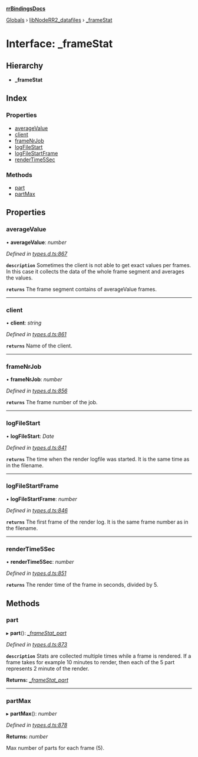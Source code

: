 **[rrBindingsDocs](../README.md)**

[Globals](../README.md) › [libNodeRR2_datafiles](../modules/libnoderr2_datafiles.md) › [_frameStat](libnoderr2_datafiles._framestat.md)

# Interface: _frameStat

## Hierarchy

* **_frameStat**

## Index

### Properties

* [averageValue](libnoderr2_datafiles._framestat.md#averagevalue)
* [client](libnoderr2_datafiles._framestat.md#client)
* [frameNrJob](libnoderr2_datafiles._framestat.md#framenrjob)
* [logFileStart](libnoderr2_datafiles._framestat.md#logfilestart)
* [logFileStartFrame](libnoderr2_datafiles._framestat.md#logfilestartframe)
* [renderTime5Sec](libnoderr2_datafiles._framestat.md#rendertime5sec)

### Methods

* [part](libnoderr2_datafiles._framestat.md#part)
* [partMax](libnoderr2_datafiles._framestat.md#partmax)

## Properties

###  averageValue

• **averageValue**: *number*

*Defined in [types.d.ts:867](https://github.com/Novalis15/RoyalRender-OpenExtensions/blob/5ba4523/rrNodeJS_rrBindings/nodeJS/lx64/v6/types.d.ts#L867)*

**`description`** Sometimes the client is not able to get exact values per frames. In this case it collects the data of the whole frame segment and averages the values.

**`returns`** The frame segment contains of averageValue frames.

___

###  client

• **client**: *string*

*Defined in [types.d.ts:861](https://github.com/Novalis15/RoyalRender-OpenExtensions/blob/5ba4523/rrNodeJS_rrBindings/nodeJS/lx64/v6/types.d.ts#L861)*

**`returns`** Name of the client.

___

###  frameNrJob

• **frameNrJob**: *number*

*Defined in [types.d.ts:856](https://github.com/Novalis15/RoyalRender-OpenExtensions/blob/5ba4523/rrNodeJS_rrBindings/nodeJS/lx64/v6/types.d.ts#L856)*

**`returns`** The frame number of the job.

___

###  logFileStart

• **logFileStart**: *Date*

*Defined in [types.d.ts:841](https://github.com/Novalis15/RoyalRender-OpenExtensions/blob/5ba4523/rrNodeJS_rrBindings/nodeJS/lx64/v6/types.d.ts#L841)*

**`returns`** The time when the render logfile was started. It is the same time as in the filename.

___

###  logFileStartFrame

• **logFileStartFrame**: *number*

*Defined in [types.d.ts:846](https://github.com/Novalis15/RoyalRender-OpenExtensions/blob/5ba4523/rrNodeJS_rrBindings/nodeJS/lx64/v6/types.d.ts#L846)*

**`returns`** The first frame of the render log. It is the same frame number as in the filename.

___

###  renderTime5Sec

• **renderTime5Sec**: *number*

*Defined in [types.d.ts:851](https://github.com/Novalis15/RoyalRender-OpenExtensions/blob/5ba4523/rrNodeJS_rrBindings/nodeJS/lx64/v6/types.d.ts#L851)*

**`returns`** The render time of the frame in seconds, divided by 5.

## Methods

###  part

▸ **part**(): *[_frameStat_part](libnoderr2_datafiles._framestat_part.md)*

*Defined in [types.d.ts:873](https://github.com/Novalis15/RoyalRender-OpenExtensions/blob/5ba4523/rrNodeJS_rrBindings/nodeJS/lx64/v6/types.d.ts#L873)*

**`description`** Stats are collected multiple times while a frame is rendered. If a frame takes for example 10 minutes to render, then each of the 5 part represents 2 minute of the render.

**Returns:** *[_frameStat_part](libnoderr2_datafiles._framestat_part.md)*

___

###  partMax

▸ **partMax**(): *number*

*Defined in [types.d.ts:878](https://github.com/Novalis15/RoyalRender-OpenExtensions/blob/5ba4523/rrNodeJS_rrBindings/nodeJS/lx64/v6/types.d.ts#L878)*

**Returns:** *number*

Max number of parts for each frame (5).